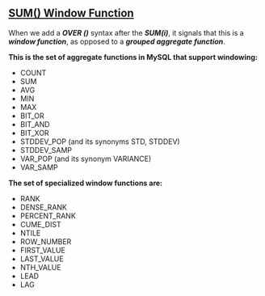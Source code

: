 ## [SUM() Window Function](https://mysqlserverteam.com/mysql-8-0-2-introducing-window-functions/)

When we add a **_OVER ()_** syntax after the **_SUM(i)_**, it signals that this is a **_window function_**, as opposed to a **_grouped aggregate function_**.

**This is the set of aggregate functions in MySQL that support windowing:**

* COUNT
* SUM
* AVG
* MIN
* MAX
* BIT_OR 
* BIT_AND 
* BIT_XOR
* STDDEV_POP (and its synonyms STD, STDDEV)
* STDDEV_SAMP
* VAR_POP (and its synonym VARIANCE)
* VAR_SAMP

**The set of specialized window functions are:**

* RANK
* DENSE_RANK 
* PERCENT_RANK 
* CUME_DIST
* NTILE
* ROW_NUMBER 
* FIRST_VALUE 
* LAST_VALUE
* NTH_VALUE 
* LEAD
* LAG



